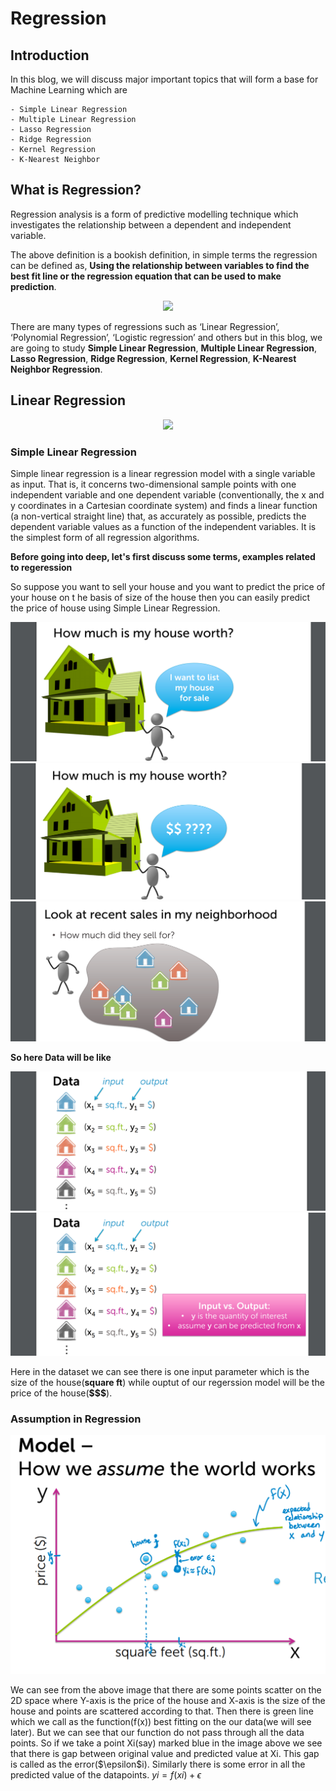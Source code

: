 # Regression

## Introduction
In this blog, we will discuss major important topics that will form a base for Machine Learning which are 
    
    - Simple Linear Regression 
    - Multiple Linear Regression
    - Lasso Regression
    - Ridge Regression
    - Kernel Regression
    - K-Nearest Neighbor

## What is Regression?

Regression analysis is a form of predictive modelling technique which investigates the relationship between a dependent
and independent variable.

The above definition is a bookish definition, in simple terms the regression can be defined as, **Using the relationship between
variables to find the best fit line or the regression equation that can be used to make prediction**.


<p align="center">
  <img src = "https://miro.medium.com/max/2705/1*KwdVLH5e_P9h8hEzeIPnTg.png"/>
</p>

There are many types of regressions such as ‘Linear Regression’, ‘Polynomial Regression’, ‘Logistic regression’ and others but
in this blog, we are going to study **Simple Linear Regression**, **Multiple Linear Regression**, **Lasso Regression**, **Ridge Regression**, **Kernel Regression**, **K-Nearest Neighbor Regression**.

## Linear Regression

<p align="center">
  <img src = "https://miro.medium.com/max/2400/1*JYeCWrkWtN_iseYlbW79Xw.png"/>
</p>







### Simple Linear Regression

Simple linear regression is a linear regression model with a single variable as input. That is, it concerns two-dimensional sample points with one independent variable and one dependent variable (conventionally, the x and y coordinates in a Cartesian coordinate system) and finds a linear function (a non-vertical straight line) that, as accurately as possible, predicts the dependent variable values as a function of the independent variables.
It is the simplest form of all regression algorithms.





**Before going into deep, let's first discuss some terms, examples related to regeression**

So suppose you want to sell your house and you want to predict the price of your house on t he basis of size of the house then you can easily predict the price of house using Simple Linear Regression.

<p align="center">
  <img src = "https://github.com/kampaitees/Linear-Regression/blob/master/Images/2019-12-18.png"/>
  <img src = "https://github.com/kampaitees/Linear-Regression/blob/master/Images/2019-12-18%20(1).png"/>
  <img src = "https://github.com/kampaitees/Linear-Regression/blob/master/Images/2019-12-18%20(2).png"/>
</p>








**So here Data will be like**

<p align="center">
  <img src = "https://github.com/kampaitees/Linear-Regression/blob/master/Images/2019-12-18%20(3).png"/>
  <img src = "https://github.com/kampaitees/Linear-Regression/blob/master/Images/2019-12-18%20(4).png"/>
</p>
 


Here in the dataset we can see there is one input parameter which is the size of the house(**square ft**) while ouptut of our regerssion model will be the price of the house(**$$$**).





### Assumption in Regression


<p align="center">
  <img src = "https://github.com/kampaitees/Linear-Regression/blob/master/Images/2019-12-18%20(5).png"/>
</p>


We can see from the above image that there are some points scatter on the 2D space where Y-axis is the price of the house and X-axis is the size of the house and points are scattered according to that. Then there is green line which we call as the function(f(x)) best fitting on the our data(we will see later). But we can see that our function do not pass through all the data points. So if we take a point Xi(say) marked blue in the image above we see that there is gap between original value and predicted value at Xi. This gap is called as the error($\epsilon\$i).
Similarly there is some error in all the predicted value of the datapoints.
$yi = f(xi) + \epsilon$
